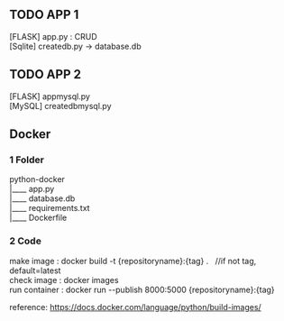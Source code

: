 ## TODO APP 1
[FLASK] app.py : CRUD \
[Sqlite] createdb.py -> database.db 

## TODO APP 2
[FLASK] appmysql.py \
[MySQL] createdbmysql.py

## Docker 
### 1 Folder
python-docker \
|____ app.py \
|____ database.db \
|____ requirements.txt \
|____ Dockerfile

### 2 Code
make image : docker build -t {repositoryname}:{tag} . &nbsp; //if not tag, default=latest \
check image : docker images \
run container : docker run --publish 8000:5000 {repositoryname}:{tag} 

reference: https://docs.docker.com/language/python/build-images/
